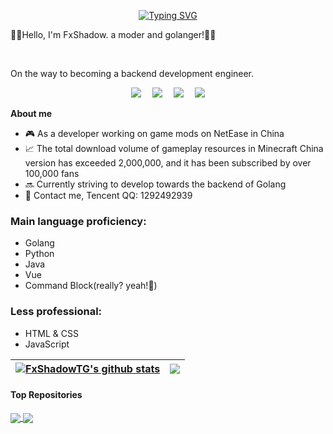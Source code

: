 <p align="center"><a href="https://github.com/FxShadowTG">

  <div align="center">
    <a href="https://github.com/FxShadowTG">
      <img src="https://readme-typing-svg.demolab.com?font=Fira+Code&pause=1000&width=435&lines=fmt.Println(%22Hello%2C%20World%22);Hello! I am FxShadow!&center=true&size=27" alt="Typing SVG" />
    </a>
  </div>

😶‍🌫️Hello, I'm FxShadow. a moder and golanger!😶‍🌫️</p>

<br />

On the way to becoming a backend development engineer.

  <div align="center">

​    <a href="https://blog.csdn.net/FxShadow/"><img src="https://img.shields.io/badge/Website-博客-blue" /></a>&emsp;
    <a href="https://space.bilibili.com/76969706/"><img src="https://img.shields.io/badge/Bilibili-B站-ff69b4" /></a>&emsp;
    <a href="https://blog.csdn.net/FxShadow/"><img src="https://img.shields.io/badge/CSDN-论坛-c32136" /></a>&emsp;
    <img src="https://img.shields.io/badge/71587-MC订阅数-green"/>
  </div>

**About me**

- 🎮 As a developer working on game mods on NetEase in China
- 📈 The total download volume of gameplay resources in Minecraft China version has exceeded 2,000,000, and it has been subscribed by over 100,000 fans
- 🔜 Currently striving to develop towards the backend of Golang
- 💬 Contact me, Tencent QQ: 1292492939

### Main language proficiency:

- Golang
- Python
- Java
- Vue
- Command Block(really? yeah!🤯)

### Less professional:

- HTML & CSS
- JavaScript

| <a href="https://github.com/FxShadowTG"><img align="center" src="https://github-readme-stats.vercel.app/api?username=FxShadowTG&show_icons=true&include_all_commits=true&theme=buefy&hide_border=true" alt="FxShadowTG's github stats" /></a> | <a href="https://github.com/FxShadowTG"><img align="center" src="https://github-readme-stats.vercel.app/api/top-langs/?username=FxShadowTG&layout=compact&theme=buefy&hide_border=true" /></a> |
| ------------- | ------------- |

#### Top Repositories

<a href="https://github.com/FxShadowTG/StarLight-Cloud">
  <img align="center" src="https://github-readme-stats.vercel.app/api/pin/?username=FxShadowTG&repo=starLight-cloud&theme=buefy" />
</a>
<a href="https://github.com/FxShadowTG/Minecraft-Mod-BlindBox">
  <img align="center" src="https://github-readme-stats.vercel.app/api/pin/?username=FxShadowTG&repo=Minecraft-Mod-BlindBox&theme=buefy" />
</a>
